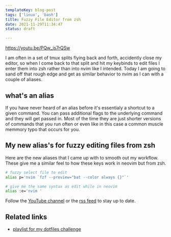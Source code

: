 ```yaml
---
templateKey: blog-post
tags: ['linux', 'bash']
title: Fuzzy File Editor from zsh
date: 2021-11-29T11:34:47
status: draft

---
```


https://youtu.be/PQw_is7rQSw

I am often in a set of tmux splits flying back and forth, accidently close my
editor, so when I come back to that split and hit my keybinds to edit files I
enter them into zsh rather than into nvim like I intended.  Today I am going to
sand off that rough edge and get as similar behavior to nvim as I can with a
couple of aliases.

## what's an alias

If you have never heard of an alias before it's essentialy a shortcut to a
given command.  You can pass additional flags to the underlying command and
they will get passed in.  Most of the time they are just shorter versions of
commands that you run often or even like in this case a common muscle memmory
typo that occurs for you.


## My new alias's for fuzzy editing files from zsh

Here are the new aliases that I came up with to smooth out my workflow.  These
give me a similar feel to how these keys work in neovim but from zsh.

``` bash
# fuzzy select file to edit
alias p='nvim `fzf --preview="bat --color always {}"`'

# give me the same syntax as edit while in neovim
alias :e='nvim '
```

Follow the [YouTube channel](https://youtube.com/waylonwalker) or the [rss
feed](https://waylonwalker/rss/) to stay up to date.


## Related links

* [playlist for my dotfiles challenge](https://www.youtube.com/playlist?list=PLTRNG6WIHETAj0nR_WYAxxGjd7kXch5zj)
